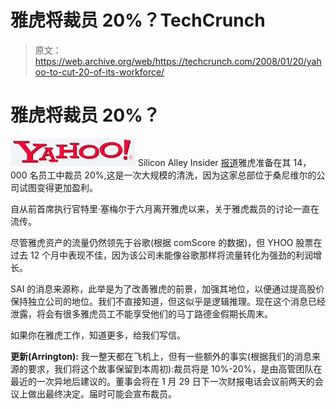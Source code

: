 # 雅虎将裁员 20%？TechCrunch

> 原文：<https://web.archive.org/web/https://techcrunch.com/2008/01/20/yahoo-to-cut-20-of-its-workforce/>

# 雅虎将裁员 20%？

![yahoo.jpg](img/d859c2dbc06f80997dbd0ef77e69c6cc.png) Silicon Alley Insider [报道](https://web.archive.org/web/20230222030029/http://www.alleyinsider.com/2008/01/tip-yahoo-layoff-list-created-15002500-cuts-possible.html)雅虎准备在其 14，000 名员工中裁员 20%,这是一次大规模的清洗，因为这家总部位于桑尼维尔的公司试图变得更加盈利。

自从前首席执行官特里·塞梅尔于六月离开雅虎以来，关于雅虎裁员的讨论一直在流传。

尽管雅虎资产的流量仍然领先于谷歌(根据 comScore 的数据)，但 YHOO 股票在过去 12 个月中表现不佳，因为该公司未能像谷歌那样将流量转化为强劲的利润增长。

SAI 的消息来源称，此举是为了改善雅虎的前景，加强其地位，以便通过提高股价保持独立公司的地位。我们不直接知道，但这似乎是逻辑推理。现在这个消息已经泄露，将会有很多雅虎员工不能享受他们的马丁路德金假期长周末。

如果你在雅虎工作，知道更多，给我们写信。

**更新(Arrington):** 我一整天都在飞机上，但有一些额外的事实(根据我们的消息来源的要求，我们将这个故事保留到本周初):裁员将是 10%-20%，是由高管团队在最近的一次异地后建议的。董事会将在 1 月 29 日下一次财报电话会议前两天的会议上做出最终决定。届时可能会宣布裁员。